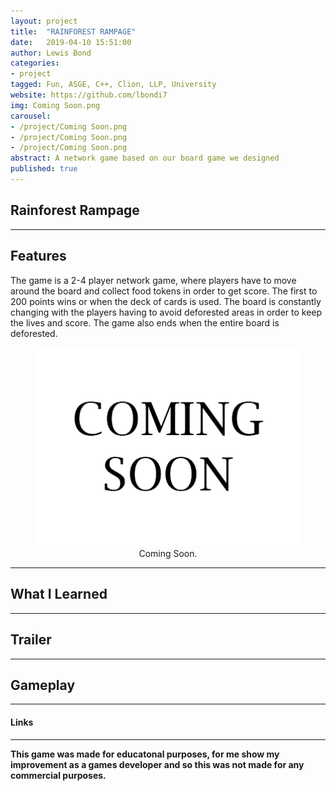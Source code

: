 ```yaml
---
layout: project
title:  "RAINFOREST RAMPAGE"
date:   2019-04-10 15:51:00
author: Lewis Bond
categories: 
- project
tagged: Fun, ASGE, C++, Clion, LLP, University
website: https://github.com/lbondi7
img: Coming Soon.png
carousel:
- /project/Coming Soon.png
- /project/Coming Soon.png
- /project/Coming Soon.png
abstract: A network game based on our board game we designed
published: true
---
```


## Rainforest Rampage

---

## Features

The game is a 2-4 player network game, where players have to move around the board and collect food tokens in order to get score. The first to 200 points wins or when the deck of cards is used. The board is constantly changing with the players having to avoid deforested areas in order to keep the lives and score. The game also ends when the entire board is deforested.

<center>
<figure>
    <a href="/assets/img/project/Coming Soon.png"><img src="/assets/img/project/Coming Soon.png"></a>
    <figcaption>Coming Soon.</figcaption>
</figure>
</center>

---

## What I Learned


---

## Trailer


---

## Gameplay



---

#### Links


---

**This game was made for educatonal purposes, for me show my improvement as a games developer and so this was not made for any commercial purposes.** 
